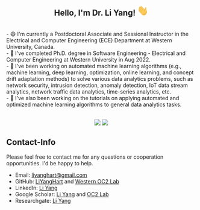 
<div align="center">
    <h2>Hello, I'm Dr. Li Yang! <img src="https://github.com/salonigupta1/salonigupta1/blob/master/Assets/Hi.gif" width="29px"></h2>
  </a>
</div>
<br>- 😄 I'm currently a Postdoctoral Associate and Sessional Instructor in the Electrical and Computer Engineering (ECE) Department at Western University, Canada. 
<br>- 🌱 I've completed Ph.D. degree in Software Engineering - Electrical and Computer Engineering at Western University in Aug 2022. 
<br>- 👯 I've been working on automated machine learning algorithms (e.g., machine learning, deep learning, optimization, online learning, and concept drift adaptation methods) to solve various data analytics problems, such as network security, intrusion detection, anomaly detection, IoT data stream analytics, network traffic data analytics, time-series analytics, etc.
<br>- 👯 I've also been working on the tutorials on applying automated and optimized machine learning algorithms to general data analytics tasks.
<br>
<br>
<p align="center">
  <img width="48%" src="https://github-readme-stats-sigma-five.vercel.app/api?username=LiYangHart&show_icons=true&theme=tokyonight" />
  <img width="48%" src="https://github-readme-streak-stats.herokuapp.com/?user=LiYangHart&theme=tokyonight" />
</p>

## Contact-Info
Please feel free to contact me for any questions or cooperation opportunities. I'd be happy to help.
* Email: [liyanghart@gmail.com](mailto:liyanghart@gmail.com)
* GitHub: [LiYangHart](https://github.com/LiYangHart) and [Western OC2 Lab](https://github.com/Western-OC2-Lab/)
* LinkedIn: [Li Yang](https://www.linkedin.com/in/li-yang-phd-65a190176/)  
* Google Scholar: [Li Yang](https://scholar.google.com.eg/citations?user=XEfM7bIAAAAJ&hl=en) and [OC2 Lab](https://scholar.google.com.eg/citations?user=oiebNboAAAAJ&hl=en)
* Researchgate: [Li Yang](https://www.researchgate.net/profile/Li-Yang-301)

<!--
**LiYangHart/LiYangHart** is a ✨ _special_ ✨ repository because its `README.md` (this file) appears on your GitHub profile.

Here are some ideas to get you started:

- 🔭 I’m currently working on ...
- 🌱 I’m currently learning ...
- 👯 I’m looking to collaborate on ...
- 🤔 I’m looking for help with ...
- 💬 Ask me about ...
- 📫 How to reach me: ...
- 😄 Pronouns: ...
- ⚡ Fun fact: ...
-->
